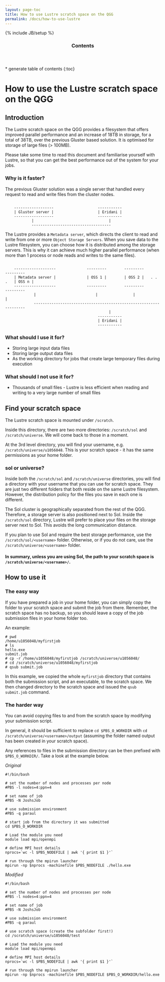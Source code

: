 ```yaml
---
layout: page-toc
title: How to use Lustre scratch space on the QGG
permalink: /docs/how-to-use-lustre
---
```


{% include JB/setup %}

<div class="row">
<div class="col-md-2">
<section id="table-of-contents" class="toc">
<header>
<h3>Contents</h3>
</header>
<div id="drawer" markdown="1">
* generate table of contents
{:toc}
</div>
</section>
</div>
<div class="col-md-10" markdown="1">

# How to use the Lustre scratch space on the QGG

## Introduction

The Lustre scratch space on the QGG provides a filesystem that offers improved parallel performance and an increase of 18TB in storage, for a total of 38TB, over the previous Gluster based solution. It is optimised for storage of large files (> 100MB).

Please take some time to read this document and familiarise yourself with Lustre, so that you can get the best performance out of the system for your jobs.

### Why is it faster?

The previous Gluster solution was a single server that handled every request to read and write files from the cluster nodes.

```

    ------------------                    -----------
    | Gluster server |                    | Eridani |
    ------------------                    -----------
            |                                  |
            ------------------------------------

```

The Lustre provides a `Metadata server`, which directs the client to read and write from one or more `Object Storage Servers`. When you save data to the Lustre filesystem, you can choose how it is distributed among the storage servers. This is why it can achieve much higher parallel performance (when more than 1 process or node reads and writes to the same files).

```

    -------------------              ---------        ---------           ---------
    | Metadata server |              | OSS 1 |        | OSS 2 |   . . .   | OSS n |
    -------------------              ---------        ---------           ---------
             |                           |                |                   |
             ------------------------------------------------------------------
                                               |
                                          -----------
                                          | Eridani |
                                          -----------
```

### What should I use it for?

- Storing large input data files
- Storing large output data files
- As the working directory for jobs that create large temporary files during execution

### What should I not use it for?

- Thousands of small files - Lustre is less efficient when reading and writing to a very large number of small files

## Find your scratch space

The Lustre scratch space is mounted under `/scratch`.

Inside this directory, there are two more directories: `/scratch/sol` and `/scratch/universe`. We will come back to those in a moment.

At the 3rd level directory, you will find your username, e.g. `/scratch/universe/u1056048`. This is your scratch space - it has the same permissions as your home folder.

### sol or universe?

Inside both the `/scratch/sol` and `/scratch/universe` directories, you will find a directory with your username that you can use for scratch space. They are just two different folders that both reside on the same Lustre filesystem. However, the distribution policy for the files you save in each one is different.

The Sol cluster is geographically separated from the rest of the QGG. Therefore, a storage server is also positioned next to Sol. Inside the `/scratch/sol` directory, Lustre will prefer to place your files on the storage server next to Sol. This avoids the long communication distance.

If you plan to use Sol and require the best storage performance, use the `/scratch/sol/<username>` folder. Otherwise, or if you do not care, use the `/scratch/universe/<username>` folder.

#### In summary, unless you are using Sol, the path to your scratch space is `/scratch/universe/<username>/`.


## How to use it

### The easy way

If you have prepared a job in your home folder, you can simply copy the folder to your scratch space and submit the job from there. Remember, the scratch space has no backup, so you should leave a copy of the job submission files in your home folder too.

An example:

```
# pwd
/home/u1056048/myfirstjob
# ls
hello.exe
submit.job
# cp -r /home/u1056048/myfirstjob /scratch/universe/u1056048/
# cd /scratch/universe/u1056048/myfirstjob
# qsub submit.job
```
In this example, we copied the whole `myfirstjob` directory that contains both the submission script, and an executable, to the scratch space. We then changed directory to the scratch space and issued the `qsub submit.job` command.

### The harder way

You can avoid copying files to and from the scratch space by modifying your submission script.

In general, it should be sufficient to replace `cd $PBS_O_WORKDIR` with `cd /scratch/universe/<username>/output` (assuming the folder named output has been created in your scratch space).

Any references to files in the submission directory can be then prefixed with `$PBS_O_WORKDIR/`. Take a look at the example below.

*Original*

```
#!/bin/bash

# set the number of nodes and processes per node
#PBS -l nodes=4:ppn=4

# set name of job
#PBS -N JoshsJob

# use submission environment
#PBS -q paraul

# start job from the directory it was submitted
cd $PBS_O_WORKDIR

# Load the module you need
module load mpi/openmpi

# define MPI host details
nprocs=`wc -l $PBS_NODEFILE | awk '{ print $1 }'`

# run through the mpirun launcher
mpirun -np $nprocs -machinefile $PBS_NODEFILE ./hello.exe
```

*Modified*

```
#!/bin/bash

# set the number of nodes and processes per node
#PBS -l nodes=4:ppn=4

# set name of job
#PBS -N JoshsJob

# use submission environment
#PBS -q paraul

# use scratch space (create the subfolder first!)
cd /scratch/universe/u1056048/test

# Load the module you need
module load mpi/openmpi

# define MPI host details
nprocs=`wc -l $PBS_NODEFILE | awk '{ print $1 }'`

# run through the mpirun launcher
mpirun -np $nprocs -machinefile $PBS_NODEFILE $PBS_O_WORKDIR/hello.exe

```

</div>
</div>